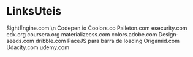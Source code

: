 # LinksUteis


SightEngine.com \n
Codepen.io
Coolors.co
Palleton.com
esecurity.com
edx.org
coursera.org
materializecss.com
colors.adobe.com
Design-seeds.com
dribble.com
PaceJS para barra de loading
Origamid.com
Udacity.com
udemy.com
